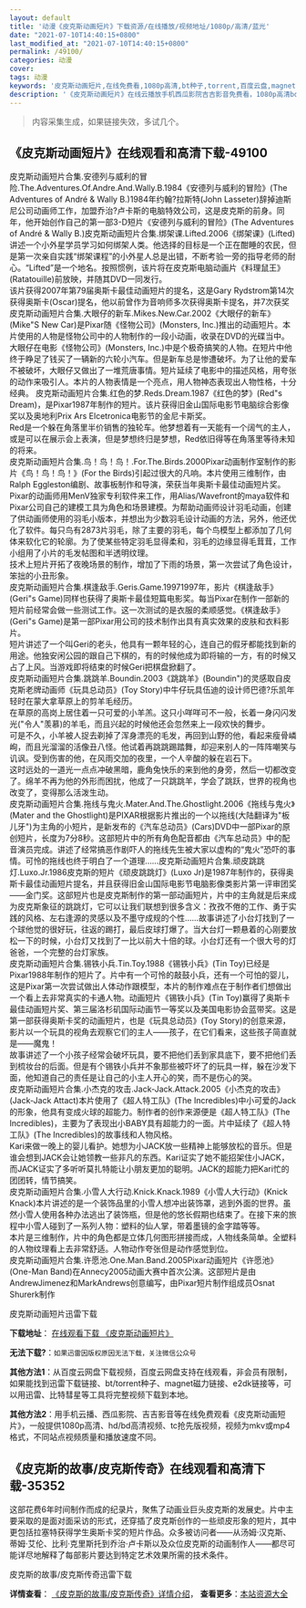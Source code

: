 ```yaml
---
layout: default
title: '动漫《皮克斯动画短片》下载资源/在线播放/视频地址/1080p/高清/蓝光'
date: "2021-07-10T14:40:15+0800"
last_modified_at: "2021-07-10T14:40:15+0800"
permalink: /49100/
categories: 动漫
cover:
tags: 动漫
keywords: '皮克斯动画短片,在线免费看,1080p高清,bt种子,torrent,百度云盘,magnet,磁力链,迅雷下载资源'
description: '《皮克斯动画短片》在线云播放手机西瓜影院吉吉影音免费看，1080p高清bd/hd未删减完整版和tc抢先枪版，mkv/mp4格式，附带bt/torrent种子、magnet/磁力链、百度云盘、网盘资源迅雷下载链接'
---
```


>内容采集生成，如果链接失效，多试几个。


## 《皮克斯动画短片》在线观看和高清下载-49100

皮克斯动画短片合集.安德列与威利的冒险.The.Adventures.Of.Andre.And.Wally.B.1984《安德列与威利的冒险》(The Adventures of André & Wally B.)1984年约翰?拉斯特(John Lasseter)辞掉迪斯尼公司动画师工作，加盟乔治?卢卡斯的电脑特效公司，这是皮克斯的前身。同年，他开始创作自己的第一部3-D短片《安德列与威利的冒险》(The Adventures of André & Wally B.)皮克斯动画短片合集.绑架课.Lifted.2006《绑架课》(Lifted)讲述一个小外星学员学习如何绑架人类。他选择的目标是一个正在酣睡的农民，但是第一次亲自实践&ldquo;绑架课程”的小外星人总是出错，不断考验一旁的指导老师的耐心。&ldquo;Lifted”是一个地名。按照惯例，该片将在皮克斯电脑动画片《料理鼠王》(Ratatouille)前放映，并随其DVD一同发行。<br />该片获得2007年第79届奥斯卡最佳动画短片的提名，这是Gary Rydstrom第14次获得奥斯卡(Oscar)提名，他以前曾作为音响师多次获得奥斯卡提名，并7次获奖<br />皮克斯动画短片合集.大眼仔的新车.Mikes.New.Car.2002《大眼仔的新车》(Mike"S New Car)是Pixar随《怪物公司》(Monsters, Inc.)推出的动画短片。本片使用的人物是怪物公司中的人物制作的一段小动画，收录在DVD的光碟当中。<br />大眼仔在电影《怪物公司》(Monsters, Inc.)中是个极奇搞笑的人物。在短片中他终于睁足了钱买了一辆新的六轮小汽车。但是新车总是惨遭破坏。为了让他的爱车不被破坏，大眼仔又做出了一堆荒唐事情。短片延续了电影中的描述风格，用夸张的动作来吸引人。本片的人物表情是一个亮点，用人物神态表现出人物性格，十分经典。 皮克斯动画短片合集.红色的梦.Reds.Dream.1987《红色的梦》(Red"s Dream)，是Pixar1987年制作的短片。该片获得旧金山国际电影节电脑综合影像奖以及奥地利Prix Ars Elcetronica电影节的金尼卡斯奖。<br />Red是一个躲在角落里半价销售的独轮车。他梦想着有一天能有一个阔气的主人，或是可以在展示会上表演，但是梦想终归是梦想，Red依旧得等在角落里等待未知的将来。<br />皮克斯动画短片合集.鸟！鸟！鸟！.For.The.Birds.2000Pixar动画制作室制作的影片《鸟！鸟！鸟！》(For the Birds)引起过很大的凡响。本片使用三维制作，由Ralph Eggleston编剧、故事板制作和导演，荣获当年奥斯卡最佳动画短片奖。<br />Pixar的动画师用MenV独家专利软件来工作，用Alias/Wavefront的maya软件和Pixar公司自己的建模工具为角色和场景建模。为帮助动画师设计羽毛动画，创建了供动画师使用的羽毛小版本，并想出为少数羽毛设计动画的方法，另外，他还优化了软件。每只鸟有2873片羽毛，除了主要的羽毛，每个鸟模型上都添加了几何体来软化它的轮廓。为了使某些特定羽毛显得柔和，羽毛的边缘显得毛茸茸，工作小组用了小片的毛发帖图和半透明纹理。<br />技术上短片开拓了夜晚场景的制作，增加了下雨的场景，第一次尝试了角色设计，笨拙的小丑形象。<br />皮克斯动画短片合集.棋逢敌手.Geris.Game.19971997年，影片《棋逢敌手》(Geri"s Game)同样也获得了奥斯卡最佳短篇电影奖。每当Pixar在制作一部新的短片前经常会做一些测试工作。这一次测试的是衣服的柔顺感觉。《棋逢敌手》(Geri"s Game)是第一部Pixar用公司的技术制作出具有真实效果的皮肤和衣料影片。<br />短片讲述了一个叫Geri的老头，他具有一颗年轻的心，连自己的假牙都能找到新的用途。他独安闲公园的跟自己下棋的，有的时候他成为即将输的一方，有的时候又占了上风。当游戏即将结束的时候Geri把棋盘掀翻了。<br />皮克斯动画短片合集.跳跳羊.Boundin.2003《跳跳羊》(Boundin")的灵感取自皮克斯老牌动画师《玩具总动员》(Toy Story)中牛仔玩具伍迪的设计师巴德?乐凯年轻时在蒙大拿草原上的剪羊毛经历。<br />在草原的高岗上居住着一只可爱的小羊羔。这只小咩咩可不一般，长着一身闪闪发光("令人"羡慕)的羊毛，而且兴起的时候他还会忽然来上一段欢快的舞步。<br />可是不久，小羊被人捉去剃掉了浑身漂亮的毛发，再回到山野的他，看起来瘦骨嶙峋，而且光溜溜的活像丑八怪。他试着再跳跳踢踏舞，却迎来别人的一阵阵嘲笑与讥讽。受到伤害的他，在风雨交加的夜里，一个人辛酸的躲在岩石下。<br />这时远处的一道光一点点冲破黑暗，鹿角兔快乐的来到他的身旁，然后一切都改变了。绵羊不再为他的外形而困扰，他成了一只跳跳羊，学会了跳跃，世界的视角也改变了，变得那么活泼生动。<br />皮克斯动画短片合集.拖线与鬼火.Mater.And.The.Ghostlight.2006《拖线与鬼火》(Mater and the Ghostlight)是PIXAR根据影片推出的一个以拖线(大陆翻译为"板儿牙")为主角的小短片，是新发布的《汽车总动员》(Cars)DVD中一部Pixar的原创短片，长度为7分8秒。这部短片中的所有角色配音都由《汽车总动员》中的配音演员完成。讲述了经常搞恶作剧吓人的拖线先生被大家以虚构的“鬼火”恐吓的事情。可怜的拖线也终于明白了一个道理&hellip;…皮克斯动画短片合集.顽皮跳跳灯.Luxo.Jr.1986皮克斯的短片《顽皮跳跳灯》(Luxo Jr)是1987年制作的，获得奥斯卡最佳动画短片提名，并且获得旧金山国际电影节电脑影像类影片第一评审团奖——金门奖。这部短片也是皮克斯制作的第一部动画短片，片中的主角就是后来成为皮克斯象征的跳跳灯，它可以让我们联想到很多含义：孜孜不倦的工作、勇于实践的风格、左右逢源的灵感以及不墨守成规的个性&hellip;…故事讲述了小台灯找到了一个球他觉的很好玩，往返的踢打，最后皮球打爆了。当大台灯一颗悬着的心刚要放松一下的时候，小台灯又找到了一比以前大十倍的球。小台灯还有一个很大号的灯爸爸，一个完整的台灯家族。<br />皮克斯动画短片合集.锡铁小兵.Tin.Toy.1988《锡铁小兵》(Tin Toy)已经是Pixar1988年制作的短片了。片中有一个可怜的敲鼓小兵，还有一个可怕的婴儿，这是Pixar第一次尝试做出人体动作跟模型，本片的制作难点在于制作者们想做出一个看上去非常真实的卡通人物。动画短片《锡铁小兵》(Tin Toy)赢得了奥斯卡最佳动画短片奖、第三届洛杉矶国际动画节一等奖以及美国电影协会蓝带奖。这是第一部获得奥斯卡奖的动画短片，也是《玩具总动员》(Toy Story)的创意来源，影片以一个玩具的视角去观察它们的主人——孩子，在它们看来，这些孩子简直就是&mdash;—魔鬼！<br />故事讲述了一个小孩子经常会破坏玩具，要不把他们丢到家具底下，要不把他们丢到梳妆台的后面。但是有个锡铁小兵并不象那些被吓坏了的玩具一样，躲在沙发下面，他知道自己的责任是让自己的小主人开心的笑，而不是伤心的哭。<br />皮克斯动画短片合集.小杰克的攻击.Jack-Jack.Attack.2005《小杰克的攻击》(Jack-Jack Attact)本片使用了《超人特工队》(The Incredibles)中小可爱的Jack的形象，他具有变成火球的超能力。制作者的创作来源便是《超人特工队》(The Incredibles)，主要为了表现出小BABY具有超能力的一面。片中延续了《超人特工队》(The Incredibles)的故事线和人物风格。<br />Kari来做一晚上的婴儿看护。她想为小JACK放一些精神上能够放松的音乐。但是谁会想到JACK会让她领教一些非凡的东西。Kari证实了她不能招架住小JACK，而JACK证实了多听听莫扎特能让小朋友更加的聪明。JACK的超能力把Kari忙的团团转，情节搞笑。<br />皮克斯动画短片合集.小雪人大行动.Knick.Knack.1989《小雪人大行动》(Knick Knack)本片讲述的是一个装饰品里的小雪人想冲出装饰罩，逃到外面的世界。虽然小雪人使用各种办法逃出了装饰瓶，但是他的悠长假期也结束了。在接下来的旅程中小雪人碰到了一系列人物：塑料的仙人掌，带着墨镜的金字踏等等。<br />本片是三维制作，片中的角色都是立体几何图形拼接而成，人物线条简单。全塑料的人物纹理看上去非常舒适。人物动作夸张但是动作感觉到位。<br />皮克斯动画短片合集.许愿池.One.Man.Band.2005Pixar动画短片《许愿池》(One-Man Band)在Annecy2005动画大赛中首次公演。这部短片是由AndrewJimenez和MarkAndrews创意编写，由Pixar短片制作组成员Osnat Shurerk制作


皮克斯动画短片迅雷下载

**下载地址**： [在线观看下载 《皮克斯动画短片》](https://www.993dy.com//vod-detail-id-4508.html) 


**无法下载?**：`如果迅雷因版权原因无法下载，关注微信公众号 `

**其他方法1**：从百度云网盘下载视频，百度云网盘支持在线观看，非会员有限制，如果能找到迅雷下载链接、bt/torrent种子、magnet磁力链接、e2dk链接等，可以用迅雷、比特彗星等工具将完整视频下载到本地。

**其他方法2**：用手机云播、西瓜影院、吉吉影音等在线免费观看《皮克斯动画短片》，一般提供1080p高清、hd/bd高清视频、tc抢先版视频，视频为mkv或mp4格式，不同站点视频质量和播放速度不同。


## 《皮克斯的故事/皮克斯传奇》在线观看和高清下载-35352

这部花费6年时间制作而成的纪录片，聚焦了动画业巨头皮克斯的发展史。片中主要采取的是面对面采访的形式，还穿插了皮克斯创作的一些顽皮形象的短片，其中更包括拉塞特获得学生奥斯卡奖的短片作品。众多被访问者&mdash;—从汤姆&middot;汉克斯、蒂姆&middot;艾伦、比利&middot;克里斯托到乔治&middot;卢卡斯以及众位皮克斯的动画制作人——都尽可能详尽地解释了每部影片要达到特定艺术效果所需的技术条件。


皮克斯的故事/皮克斯传奇迅雷下载

**详情查看**： [《皮克斯的故事/皮克斯传奇》详情介绍](/movie/35352/)， **查看更多**：[本站资源大全](/movie/t/all/)

